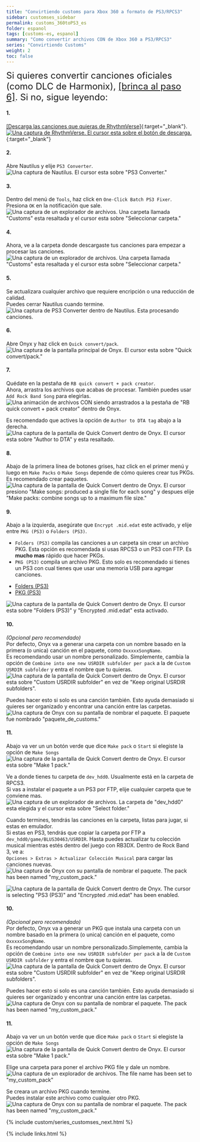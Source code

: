 ```yaml
---
title: "Convirtiendo customs para Xbox 360 a formato de PS3/RPCS3"
sidebar: customses_sidebar
permalink: customs_360toPS3_es
folder: espanol
tags: [customs-es, espanol]
summary: "Como convertir archivos CON de Xbox 360 a PS3/RPCS3"
series: "Convirtiendo Customs"
weight: 2
toc: false
---
```


<span style="font-size:x-large;">Si quieres convertir canciones oficiales (como DLC de Harmonix), [[brinca al paso 6]](customs_360toPS3_es#6). Si no, sigue leyendo:</span>
<br>

#### 1.
[[Descarga las canciones que quieras de RhythmVerse]](https://rhythmverse.co/songfiles/game/rb3xbox){:target="_blank"}.  
[![Una captura de RhythmVerse. El cursor esta sobre el botón de descarga.](https://rb3pc.milohax.org/images/xtra/customs/rhythmverse.png)](https://rhythmverse.co/songfiles/game/rb3xbox "RhythmVerse"){:target="_blank"}

#### 2.
Abre Nautilus y elije `PS3 Converter`.  
![Una captura de Nautilus. El cursor esta sobre "PS3 Converter."](https://rb3pc.milohax.org/images/xtra/customs/nautilushomeps3.png "Nautilus")

#### 3.
Dentro del menú de `Tools`, haz click en `One-Click Batch PS3 Fixer`.  
Presiona `OK` en la notificación que sale.  
![Una captura de un explorador de archivos. Una carpeta llamada "Customs" esta resaltada y el cursor esta sobre "Seleccionar carpeta."](https://rb3pc.milohax.org/images/xtra/customs/nautilusps3oneclick.png "Select the folder where your CON files are")

#### 4.
Ahora, ve a la carpeta donde descargaste tus canciones para empezar a procesar las canciones.  
![Una captura de un explorador de archivos. Una carpeta llamada "Customs" esta resaltada y el cursor esta sobre "Seleccionar carpeta."](https://rb3pc.milohax.org/images/xtra/customs/selectconfolderes.png "Select the folder where your CON files are")

#### 5.
Se actualizara cualquier archivo que requiere encripción o una reducción de calidad.  
Puedes cerrar Nautilus cuando termine.  
![Una captura de PS3 Converter dentro de Nautilus. Esta procesando canciones.](https://rb3pc.milohax.org/images/xtra/customs/nautilusps3fixerdone.png "PS3 Converter")

#### 6.
Abre Onyx y haz click en `Quick convert/pack`.  
![Una captura de la pantalla principal de Onyx. El cursor esta sobre "Quick convert/pack."](https://rb3pc.milohax.org/images/xtra/customs/onyxhomequick.png "Onyx Console")

#### 7.
Quédate en la pestaña de `RB quick convert + pack creator`.  
Ahora, arrastra los archivos que acabas de procesar. También puedes usar `Add Rock Band Song` para elegirlas.  
![Una animación de archivos CON siendo arrastrados a la pestaña de "RB quick convert + pack creator" dentro de Onyx.](https://rb3pc.milohax.org/images/xtra/customs/onyxdraganddrop.gif "Quick Convert")

Es recomendado que actives la opción de `Author to DTA tag` abajo a la derecha.  
![Una captura de la pantalla de Quick Convert dentro de Onyx. El cursor esta sobre "Author to DTA" y esta resaltado.](https://rb3pc.milohax.org/images/xtra/customs/onyxauthor.png "Quick Convert")


#### 8.
Abajo de la primera línea de botones grises, haz click en el primer menú y luego en `Make Packs` o `Make Songs` depende de cómo quieres crear tus PKGs. Es recomendado crear paquetes.  
![Una captura de la pantalla de Quick Convert dentro de Onyx. El cursor presiono "Make songs: produced a single file for each song" y despues elije "Make packs: combine songs up to a maximum file size."](https://rb3pc.milohax.org/images/xtra/customs/onyxmakepacks.png "Quick Convert")

#### 9.
Abajo a la izquierda, asegúrate que `Encrypt .mid.edat` este activado, y elije entre `PKG (PS3)` o `Folders (PS3)`. 
* `Folders (PS3)` compila las canciones a un carpeta sin crear un archivo PKG. Esta opción es recomendada si usas RPCS3 o un PS3 con FTP. Es **mucho mas** rápido que hacer PKGs.
* `PKG (PS3)` compila un archivo PKG. Esto solo es recomendado si tienes un PS3 con cual tienes que usar una memoria USB para agregar canciones.

<ul id="profileTabs" class="nav nav-tabs">
    <li class="active"><a href="#folders" data-toggle="tab">Folders (PS3)</a></li>
    <li><a href="#pkg" data-toggle="tab">PKG (PS3)</a></li>
</ul>
  <div class="tab-content">
<div role="tabpanel" class="tab-pane active" id="folders">
<img src="https://rb3pc.milohax.org/images/xtra/customs/onyxoutfolderes.png" alt="Una captura de la pantalla de Quick Convert dentro de Onyx. El cursor esta sobre &quot;Folders (PS3)&quot; y &quot;Encrypted .mid.edat&quot; esta activado." title="Quick Convert">
<h4>10.</h4>
<p><em>(Opcional pero recomendado)</em><br>
Por defecto, Onyx va a generar una carpeta con un nombre basado en la primera (o unica) canción en el paquete, como <code>OxxxxxSongName</code>.<br>
Es recomendando usar un nombre personalizado. Simplemente, cambia la opción de <code>Combine into one new USRDIR subfolder per pack</code> a la de <code>Custom USRDIR subfolder</code> y entra el nombre que tu quieras.<br>
<img src="https://rb3pc.milohax.org/images/xtra/customs/onyxfoldernamerpcs3es.png" alt="Una captura de la pantalla de Quick Convert dentro de Onyx. El cursor esta sobre &quot;Custom USRDIR subfolder&quot; en vez de &quot;Keep original USRDIR subfolders&quot;." title="Quick Convert"></p>
<p>Puedes hacer esto si solo es una canción también. Esto ayuda demasiado si quieres ser organizado y encontrar una canción entre las carpetas.<br>
<img src="https://rb3pc.milohax.org/images/xtra/customs/onyxnamepackes.png" alt="Una captura de Onyx con su pantalla de nombrar el paquete. El paquete fue nombrado &quot;paquete_de_customs.&quot;" title="Quick Convert"></p>
<h4>11.</h4>
<p>Abajo va ver un un botón verde que dice <code>Make pack</code> o <code>Start</code> si elegiste la opción de <code>Make Songs</code><br>
<img src="https://rb3pc.milohax.org/images/xtra/customs/onyxmakepackrpcs3es.png" alt="Una captura de la pantalla de Quick Convert dentro de Onyx. El cursor esta sobre &quot;Make 1 pack.&quot;" title="Quick Convert"></p>
<p>Ve a donde tienes tu carpeta de <code>dev_hdd0</code>. Usualmente está en la carpeta de RPCS3.<br>
Si vas a instalar el paquete a un PS3 por FTP, elije cualquier carpeta que te conviene mas.<br>
<img src="https://rb3pc.milohax.org/images/xtra/customs/savefolderes.png" alt="Una captura de un explorador de archivos. La carpeta de &quot;dev_hdd0&quot; esta elegida y el cursor esta sobre &quot;Select folder.&quot;" title="Select Folder"></p>
<p>Cuando termines, tendrás las canciones en la carpeta, listas para jugar, si estas en emulador.<br>
Si estas en PS3, tendrás que copiar la carpeta por FTP a <code>dev_hdd0/game/BLUS30463/USRDIR</code>.
Hasta puedes actualizar tu colección musical mientras estés dentro del juego con RB3DX. Dentro de Rock Band 3, ve a:<br>
<code>Opciones &gt; Extras &gt; Actualizar Colección Musical</code> para cargar las canciones nuevas.<br>
<img src="https://rb3pc.milohax.org/images/xtra/customs/onyxcreatedrpcs3es.png" alt="Una captura de Onyx con su pantalla de nombrar el paquete. The pack has been named &quot;my_custom_pack.&quot;" title="Quick Convert"></p>


</div>
<div role="tabpanel" class="tab-pane" id="pkg">
<img src="https://rb3pc.milohax.org/images/xtra/customs/onyxoutpkges.png" alt="Una captura de la pantalla de Quick Convert dentro de Onyx. The cursor is selecting &quot;PS3 (PS3)&quot; and &quot;Encrypted .mid.edat&quot; has been enabled." title="Quick Convert">
<h4>10.</h4>
<p><em>(Opcional pero recomendado)</em><br>
Por defecto, Onyx va a generar un PKG que instala una carpeta con un nombre basado en la primera (o unica) canción en el paquete, como <code>OxxxxxSongName</code>.<br>
Es recomendando usar un nombre personalizado.Simplemente, cambia la opción de <code>Combine into one new USRDIR subfolder per pack</code> a la de <code>Custom USRDIR subfolder</code> y entra el nombre que tu quieras.<br>
<img src="https://rb3pc.milohax.org/images/xtra/customs/onyxfoldernamepkges.png" alt="Una captura de la pantalla de Quick Convert dentro de Onyx. El cursor esta sobre &quot;Custom USRDIR subfolder&quot; en vez de &quot;Keep original USRDIR subfolders&quot;." title="Quick Convert"></p>
<p>Puedes hacer esto si solo es una canción también. Esto ayuda demasiado si quieres ser organizado y encontrar una canción entre las carpetas.<br>
<img src="https://rb3pc.milohax.org/images/xtra/customs/onyxnamepackes.png" alt="Una captura de Onyx con su pantalla de nombrar el paquete. The pack has been named &quot;my_custom_pack.&quot;" title="Quick Convert"></p>
<h4>11.</h4>
<p>Abajo va ver un un botón verde que dice <code>Make pack</code> o <code>Start</code> si elegiste la opción de <code>Make Songs</code><br>
<img src="https://rb3pc.milohax.org/images/xtra/customs/onyxmakepackpkges.png" alt="Una captura de la pantalla de Quick Convert dentro de Onyx. El cursor esta sobre &quot;Make 1 pack.&quot;" title="Quick Convert"></p>
<p>Elige una carpeta para poner el archivo PKG file y dale un nombre.<br>
<img src="https://rb3pc.milohax.org/images/xtra/customs/savepkges.png" alt="Una captura de un explorador de archivos. The file name has been set to &quot;my_custom_pack&quot;" title="Select Folder"></p>
<p>Se creara un archivo PKG cuando termine.<br>
Puedes instalar este archivo como cualquier otro PKG.<br>
<img src="https://rb3pc.milohax.org/images/xtra/customs/onyxcreatedpkges.png" alt="Una captura de Onyx con su pantalla de nombrar el paquete. The pack has been named &quot;my_custom_pack.&quot;" title="Quick Convert"></p>

</div>
</div>

{% include custom/series_customses_next.html %}

{% include links.html %}